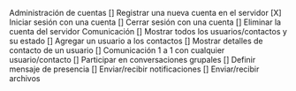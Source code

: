 Administración de cuentas
[] Registrar una nueva cuenta en el servidor
[X] Iniciar sesión con una cuenta
[] Cerrar sesión con una cuenta
[] Eliminar la cuenta del servidor
Comunicación
[] Mostrar todos los usuarios/contactos y su estado
[] Agregar un usuario a los contactos
[] Mostrar detalles de contacto de un usuario
[] Comunicación 1 a 1 con cualquier usuario/contacto
[] Participar en conversaciones grupales
[] Definir mensaje de presencia
[] Enviar/recibir notificaciones
[] Enviar/recibir archivos